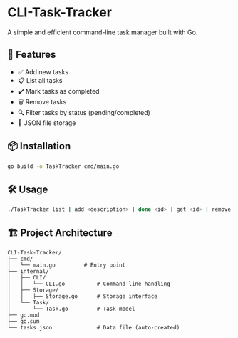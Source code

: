 # CLI-Task-Tracker

A simple and efficient command-line task manager built with Go.

## 🚀 Features

- ✅ Add new tasks
- 📋 List all tasks
- ✔️ Mark tasks as completed
- 🗑️ Remove tasks
- 🔍 Filter tasks by status (pending/completed)
- 💾 JSON file storage

## 📦 Installation

```bash
go build -o TaskTracker cmd/main.go
```

## 🛠️ Usage

```bash
./TaskTracker list | add <description> | done <id> | get <id> | remove <id> | update <id> <new description> | completed | pending
```

## 🏗️ Project Architecture

```
CLI-Task-Tracker/
├── cmd/
│   └── main.go         # Entry point
├── internal/
│   ├── CLI/
│   │   └── CLI.go          # Command line handling
│   ├── Storage/
│   │   ├── Storage.go      # Storage interface
│   └── Task/
│       └── Task.go         # Task model
├── go.mod
├── go.sum
└── tasks.json              # Data file (auto-created)
```
